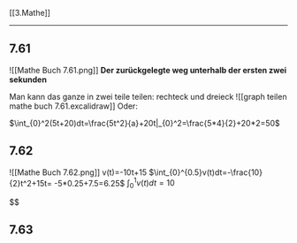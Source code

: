 [[3.Mathe]]
___
## 7.61
![[Mathe Buch 7.61.png]]
**Der zurückgelegte weg unterhalb der ersten zwei sekunden**

Man kann das ganze in zwei teile teilen: rechteck und dreieck
![[graph teilen mathe buch 7.61.excalidraw]]
Oder:

$\int_{0}^2(5t+20)dt=\frac{5t^2}{a}+20t|_{0}^2=\frac{5*4}{2}+20*2=50$

## 7.62
![[Mathe Buch 7.62.png]]
v(t)=-10t+15
$\int_{0}^{0.5}v(t)dt=-\frac{10}{2}t^2+15t= -5*0.25+7.5=6.25$
$\int_{0}^{1}v(t)dt=10$

$$

## 7.63